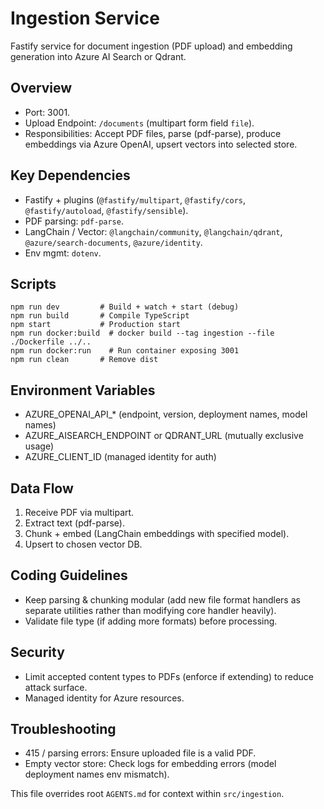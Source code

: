 # Ingestion Service
Fastify service for document ingestion (PDF upload) and embedding generation into Azure AI Search or Qdrant.

## Overview
- Port: 3001.
- Upload Endpoint: `/documents` (multipart form field `file`).
- Responsibilities: Accept PDF files, parse (pdf-parse), produce embeddings via Azure OpenAI, upsert vectors into selected store.

## Key Dependencies
- Fastify + plugins (`@fastify/multipart`, `@fastify/cors`, `@fastify/autoload`, `@fastify/sensible`).
- PDF parsing: `pdf-parse`.
- LangChain / Vector: `@langchain/community`, `@langchain/qdrant`, `@azure/search-documents`, `@azure/identity`.
- Env mgmt: `dotenv`.

## Scripts
```
npm run dev         # Build + watch + start (debug)
npm run build       # Compile TypeScript
npm start           # Production start
npm run docker:build  # docker build --tag ingestion --file ./Dockerfile ../..
npm run docker:run    # Run container exposing 3001
npm run clean       # Remove dist
```

## Environment Variables
- AZURE_OPENAI_API_* (endpoint, version, deployment names, model names)
- AZURE_AISEARCH_ENDPOINT or QDRANT_URL (mutually exclusive usage)
- AZURE_CLIENT_ID (managed identity for auth)

## Data Flow
1. Receive PDF via multipart.
2. Extract text (pdf-parse).
3. Chunk + embed (LangChain embeddings with specified model).
4. Upsert to chosen vector DB.

## Coding Guidelines
- Keep parsing & chunking modular (add new file format handlers as separate utilities rather than modifying core handler heavily).
- Validate file type (if adding more formats) before processing.

## Security
- Limit accepted content types to PDFs (enforce if extending) to reduce attack surface.
- Managed identity for Azure resources.

## Troubleshooting
- 415 / parsing errors: Ensure uploaded file is a valid PDF.
- Empty vector store: Check logs for embedding errors (model deployment names env mismatch).

This file overrides root `AGENTS.md` for context within `src/ingestion`.
